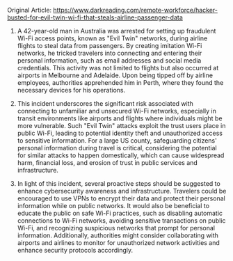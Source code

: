 Original Article: https://www.darkreading.com/remote-workforce/hacker-busted-for-evil-twin-wi-fi-that-steals-airline-passenger-data

1. A 42-year-old man in Australia was arrested for setting up fraudulent Wi-Fi access points, known as "Evil Twin" networks, during airline flights to steal data from passengers. By creating imitation Wi-Fi networks, he tricked travelers into connecting and entering their personal information, such as email addresses and social media credentials. This activity was not limited to flights but also occurred at airports in Melbourne and Adelaide. Upon being tipped off by airline employees, authorities apprehended him in Perth, where they found the necessary devices for his operations.

2. This incident underscores the significant risk associated with connecting to unfamiliar and unsecured Wi-Fi networks, especially in transit environments like airports and flights where individuals might be more vulnerable. Such "Evil Twin" attacks exploit the trust users place in public Wi-Fi, leading to potential identity theft and unauthorized access to sensitive information. For a large US county, safeguarding citizens' personal information during travel is critical, considering the potential for similar attacks to happen domestically, which can cause widespread harm, financial loss, and erosion of trust in public services and infrastructure.

3. In light of this incident, several proactive steps should be suggested to enhance cybersecurity awareness and infrastructure. Travelers could be encouraged to use VPNs to encrypt their data and protect their personal information while on public networks. It would also be beneficial to educate the public on safe Wi-Fi practices, such as disabling automatic connections to Wi-Fi networks, avoiding sensitive transactions on public Wi-Fi, and recognizing suspicious networks that prompt for personal information. Additionally, authorities might consider collaborating with airports and airlines to monitor for unauthorized network activities and enhance security protocols accordingly.